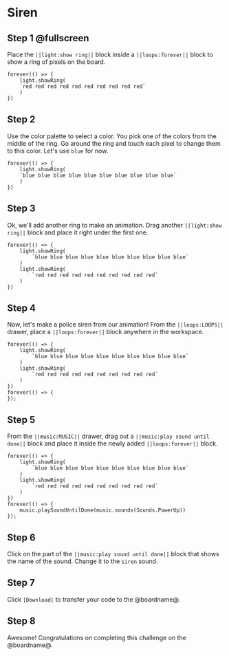 # Siren

## Step 1 @fullscreen

Place the `||light:show ring||` block inside a `||loops:forever||` block to show a ring of pixels on the board.

```blocks
forever(() => {
    light.showRing(
    `red red red red red red red red red red`
    )
})
```

## Step 2

Use the color palette to select a color. You pick one of the colors from the middle of the ring. Go around the ring and touch each pixel to change them to this color. Let's use `blue` for now.

```blocks
forever(() => {
    light.showRing(
    `blue blue blue blue blue blue blue blue blue blue`
    )
})
```

## Step 3

Ok, we'll add another ring to make an animation. Drag another `||light:show ring||` block and place it right under the first one.

```blocks
forever(() => {
    light.showRing(
        `blue blue blue blue blue blue blue blue blue blue`
    )
    light.showRing(
        `red red red red red red red red red red`
    )
})
```

## Step 4

Now, let's make a police siren from our animation! From the `||loops:LOOPS||` drawer, place a `||loops:forever||` block anywhere in the workspace.

```blocks
forever(() => {
    light.showRing(
        `blue blue blue blue blue blue blue blue blue blue`
    )
    light.showRing(
        `red red red red red red red red red red`
    )
})
forever(() => {
});
```

## Step 5

From the `||music:MUSIC||` drawer, drag out a `||music:play sound until done||` block and place it inside the newly added `||loops:forever||` block.

```blocks
forever(() => {
    light.showRing(
        `blue blue blue blue blue blue blue blue blue blue`
    )
    light.showRing(
        `red red red red red red red red red red`
    )
})
forever(() => {
    music.playSoundUntilDone(music.sounds(Sounds.PowerUp))
});
```

## Step 6

Click on the part of the `||music:play sound until done||` block that shows the name of the sound. Change it to the `siren` sound.

## Step 7

Click `|Download|` to transfer your code to the @boardname@.

## Step 8

Awesome! Congratulations on completing this challenge on the @boardname@.